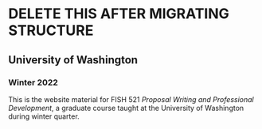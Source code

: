 # DELETE THIS AFTER MIGRATING STRUCTURE

## University of Washington

### Winter 2022

This is the website material for FISH 521 *Proposal Writing and Professional Development*, a graduate course taught at the University of Washington during winter quarter.
